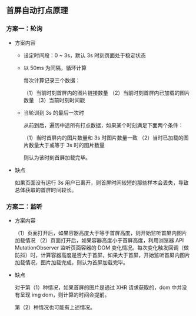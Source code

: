## 首屏自动打点原理

### 方案一：轮询

+   方案内容

    +   设定时间段：0 ~ 3s，默认 3s 时刻页面处于稳定状态
    +   以 50ms 为间隔，循环计算

        每次计算记录三个数据：
        
        （1）当前时刻首屏内的图片链接数量
        （2）当前时刻首屏内已加载的图片数量
        （3）当前时刻时间戳
        
    +   当轮训到 3s 的最后一次时

        从前到后，遍历中途所有打点数据，如果某个时刻满足下面两个条件：
        
        （1）当时首屏内的图片数量和 3s 时图片数量一致
        （2）当时已加载的图片数量大于或等于 3s 时的图片数量
        
        则认为该时刻首屏加载完毕。
    
+   缺点

    如果页面没有运行 3s 用户已离开，则首屏时间较短的那些样本会丢失，导致总体获取的首屏时间较长。
    
### 方案二：监听

+   方案内容

    （1）页面打开后，如果容器高度大于等于首屏高度，则开始监听首屏内图片加载情况
    （2）页面打开后，如果容器高度小于首屏高度，利用浏览器 API MutationObserver 监听页面容器的 DOM 变化情况。每次变化触发回调（做防抖）时，计算容器高度是否大于首屏，如果大于首屏，开始监听首屏内图片加载情况，图片加载完成，则认为首屏加载完毕。

+   缺点

    对于第（1）种情况，如果首屏的图片是通过 XHR 请求获取的，dom 中并没有呈现 img dom，则计算的时间会提前。
    
    第（2）种情况也可能有上述情况。